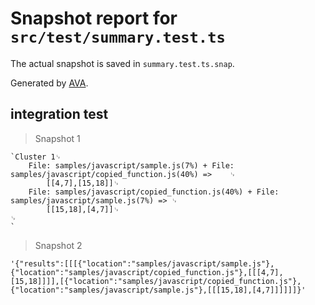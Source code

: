 # Snapshot report for `src/test/summary.test.ts`

The actual snapshot is saved in `summary.test.ts.snap`.

Generated by [AVA](https://avajs.dev).

## integration test

> Snapshot 1

    `Cluster 1␊
    	File: samples/javascript/sample.js(7%) + File: samples/javascript/copied_function.js(40%) => 	␊
    		[[4,7],[15,18]]␊
    	File: samples/javascript/copied_function.js(40%) + File: samples/javascript/sample.js(7%) => ␊
    		[[15,18],[4,7]]␊
    ␊
    `

> Snapshot 2

    '{"results":[[[{"location":"samples/javascript/sample.js"},{"location":"samples/javascript/copied_function.js"},[[[4,7],[15,18]]]],[{"location":"samples/javascript/copied_function.js"},{"location":"samples/javascript/sample.js"},[[[15,18],[4,7]]]]]]}'
